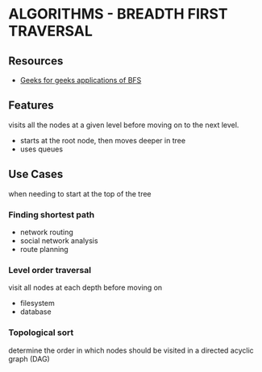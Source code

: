 # ALGORITHMS - BREADTH FIRST TRAVERSAL

## Resources
- [Geeks for geeks applications of BFS](http://www.geeksforgeeks.org/applications-of-breadth-first-traversal/)

## Features
visits all the nodes at a given level before moving on to the next level.
- starts at the root node, then moves deeper in tree
- uses queues

## Use Cases
when needing to start at the top of the tree

### Finding shortest path
- network routing
- social network analysis
- route planning

### Level order traversal
visit all nodes at each depth before moving on
- filesystem
- database

### Topological sort
determine the order in which nodes should be visited in a directed acyclic graph (DAG)
